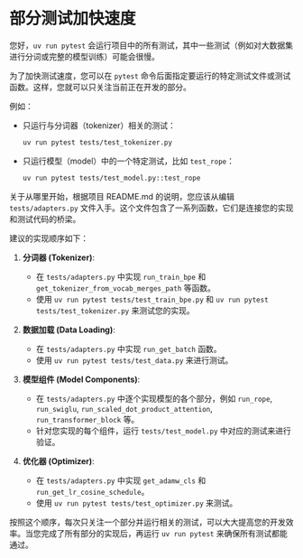 # 部分测试加快速度

您好，`uv run pytest` 会运行项目中的所有测试，其中一些测试（例如对大数据集进行分词或完整的模型训练）可能会很慢。

为了加快测试速度，您可以在 `pytest` 命令后面指定要运行的特定测试文件或测试函数。这样，您就可以只关注当前正在开发的部分。

例如：
*   只运行与分词器（tokenizer）相关的测试：
    ```bash
    uv run pytest tests/test_tokenizer.py
    ```
*   只运行模型（model）中的一个特定测试，比如 `test_rope`：
    ```bash
    uv run pytest tests/test_model.py::test_rope
    ```

关于从哪里开始，根据项目 README.md 的说明，您应该从编辑 `tests/adapters.py` 文件入手。这个文件包含了一系列函数，它们是连接您的实现和测试代码的桥梁。

建议的实现顺序如下：

1.  **分词器 (Tokenizer)**:
    *   在 `tests/adapters.py` 中实现 `run_train_bpe` 和 `get_tokenizer_from_vocab_merges_path` 等函数。
    *   使用 `uv run pytest tests/test_train_bpe.py` 和 `uv run pytest tests/test_tokenizer.py` 来测试您的实现。

2.  **数据加载 (Data Loading)**:
    *   在 `tests/adapters.py` 中实现 `run_get_batch` 函数。
    *   使用 `uv run pytest tests/test_data.py` 来进行测试。

3.  **模型组件 (Model Components)**:
    *   在 `tests/adapters.py` 中逐个实现模型的各个部分，例如 `run_rope`, `run_swiglu`, `run_scaled_dot_product_attention`, `run_transformer_block` 等。
    *   针对您实现的每个组件，运行 `tests/test_model.py` 中对应的测试来进行验证。

4.  **优化器 (Optimizer)**:
    *   在 `tests/adapters.py` 中实现 `get_adamw_cls` 和 `run_get_lr_cosine_schedule`。
    *   使用 `uv run pytest tests/test_optimizer.py` 来测试。

按照这个顺序，每次只关注一个部分并运行相关的测试，可以大大提高您的开发效率。当您完成了所有部分的实现后，再运行 `uv run pytest` 来确保所有测试都能通过。